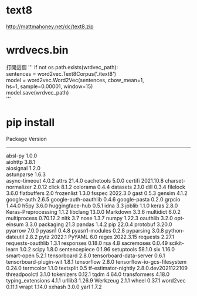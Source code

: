 # text8
http://mattmahoney.net/dc/text8.zip
# wrdvecs.bin
打開這個
'''
if not os.path.exists(wrdvec_path):   
  sentences = word2vec.Text8Corpus('./text8')   
  model = word2vec.Word2Vec(sentences, cbow_mean=1,   
                            hs=1, sample=0.00001, window=15)   
model.save(wrdvec_path)   
'''
# pip install
Package                      Version   
---------------------------- -------------------   
absl-py                      1.0.0   
aiohttp                      3.8.1   
aiosignal                    1.2.0   
astunparse                   1.6.3   
async-timeout                4.0.2
attrs                        21.4.0
cachetools                   5.0.0
certifi                      2021.10.8
charset-normalizer           2.0.12
click                        8.1.2
colorama                     0.4.4
datasets                     2.1.0
dill                         0.3.4
filelock                     3.6.0
flatbuffers                  2.0
frozenlist                   1.3.0
fsspec                       2022.3.0
gast                         0.5.3
gensim                       4.1.2
google-auth                  2.6.5
google-auth-oauthlib         0.4.6
google-pasta                 0.2.0
grpcio                       1.44.0
h5py                         3.6.0
huggingface-hub              0.5.1
idna                         3.3
joblib                       1.1.0
keras                        2.8.0
Keras-Preprocessing          1.1.2
libclang                     13.0.0
Markdown                     3.3.6
multidict                    6.0.2
multiprocess                 0.70.12.2
nltk                         3.7
nose                         1.3.7
numpy                        1.22.3
oauthlib                     3.2.0
opt-einsum                   3.3.0
packaging                    21.3
pandas                       1.4.2
pip                          22.0.4
protobuf                     3.20.0
pyarrow                      7.0.0
pyasn1                       0.4.8
pyasn1-modules               0.2.8
pyparsing                    3.0.8
python-dateutil              2.8.2
pytz                         2022.1
PyYAML                       6.0
regex                        2022.3.15
requests                     2.27.1
requests-oauthlib            1.3.1
responses                    0.18.0
rsa                          4.8
sacremoses                   0.0.49
scikit-learn                 1.0.2
scipy                        1.8.0
sentencepiece                0.1.96
setuptools                   58.1.0
six                          1.16.0
smart-open                   5.2.1
tensorboard                  2.8.0
tensorboard-data-server      0.6.1
tensorboard-plugin-wit       1.8.1
tensorflow                   2.8.0
tensorflow-io-gcs-filesystem 0.24.0
termcolor                    1.1.0
textsplit                    0.5
tf-estimator-nightly         2.8.0.dev2021122109
threadpoolctl                3.1.0
tokenizers                   0.12.1
tqdm                         4.64.0
transformers                 4.18.0
typing_extensions            4.1.1
urllib3                      1.26.9
Werkzeug                     2.1.1
wheel                        0.37.1
word2vec                     0.11.1
wrapt                        1.14.0
xxhash                       3.0.0
yarl                         1.7.2
